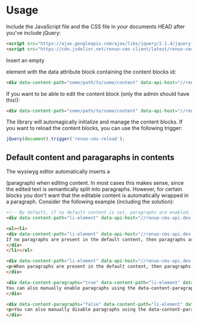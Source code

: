 # Usage


Include the JavaScript file and the CSS file in your documents HEAD after you've include jQuery:
 
```html
<script src="https://ajax.googleapis.com/ajax/libs/jquery/2.1.4/jquery.min.js"></script>
<script src="https://cdn.jsdelivr.net/renuo-cms-client/latest/renuo-cms-client.min.js"></script>
```

Insert an empty <div> element with the data attribute block containing the content blocks id:

```html
<div data-content-path="some/path/to/some/content" data-api-host="//renuo-cms-api.dev:3000" data-api-key="aValidApiKey"></div>
```

If you want to be able to edit the content block (only the admin should have this!):

```html
<div data-content-path="some/path/to/some/content" data-api-host="//renuo-cms-api.dev:3000" data-api-key="aValidApiKey" data-private-api-key="AdminONLY"></div>
```

The library will automagically initialize and manage the content blocks. If you want to reload the content blocks, you
can use the following trigger:

```js
jQuery(document).trigger('renuo-cms-reload');
```

## Default content and paragaraphs in contents

The wysiwyg editor automatically inserts a <p> (paragraph) when editing content. In most cases this makes sense, since the edited text is semantically split into paragraphs. However, for certain blocks you don't want that the editable content is automatically wrapped in a paragraph. Consider the following example (including the solution):


```html
<!-- By default, if no default content is set, paragraphs are enabled. -->
<div data-content-path="li-element" data-api-host="//renuo-cms-api.dev:3000" data-api-key="aValidApiKey" data-private-api-key="AdminONLY"></div>

<ul><li>
<div data-content-path="li-element" data-api-host="//renuo-cms-api.dev:3000" data-api-key="aValidApiKey" data-private-api-key="AdminONLY">
If no paragraphs are present in the default content, then paragraphs are disabled.
</div>
</li></ul>

<div data-content-path="li-element" data-api-host="//renuo-cms-api.dev:3000" data-api-key="aValidApiKey" data-private-api-key="AdminONLY">
<p>When paragraphs are present in the default content, then paragraphs are enabled.</p>
</div>

<div data-content-paragraphs="true" data-content-path="li-element" data-api-host="//renuo-cms-api.dev:3000" data-api-key="aValidApiKey" data-private-api-key="AdminONLY">
You can also manually enable paragraphs using the data-content-paragraphs="true" config.
</div>

<div data-content-paragraphs="false" data-content-path="li-element" data-api-host="//renuo-cms-api.dev:3000" data-api-key="aValidApiKey" data-private-api-key="AdminONLY">
<p>You can also manually disable paragraphs using the data-content-paragraphs="false" config.</p>
</div>
```